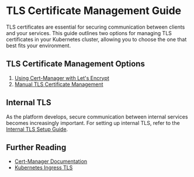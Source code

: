 
# TLS Certificate Management Guide

TLS certificates are essential for securing communication between clients and your services. This guide outlines two options for managing TLS certificates in your Kubernetes cluster, allowing you to choose the one that best fits your environment.

## TLS Certificate Management Options

1. [Using Cert-Manager with Let's Encrypt](cert-manager.md)
2. [Manual TLS Certificate Management](manual-tls.md)

## Internal TLS

As the platform develops, secure communication between internal services becomes increasingly important. For setting up internal TLS, refer to the [Internal TLS Setup Guide](internal-tls.md).

## Further Reading

- [Cert-Manager Documentation](https://cert-manager.io/docs/)
- [Kubernetes Ingress TLS](https://kubernetes.io/docs/concepts/services-networking/ingress/#tls)
